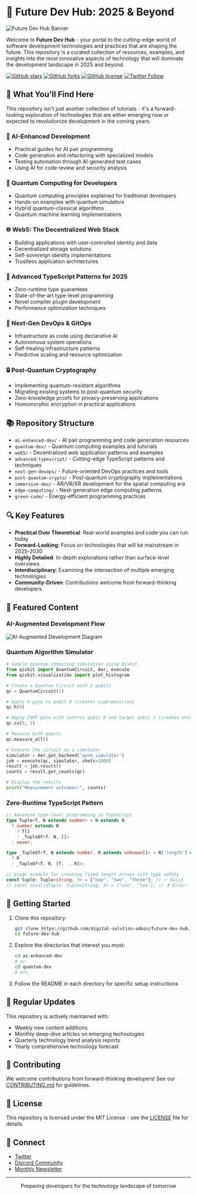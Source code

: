 # 🚀 Future Dev Hub: 2025 & Beyond

![Future Dev Hub Banner](./assets/banner.png)

Welcome to **Future Dev Hub** - your portal to the cutting-edge world of software development technologies and practices that are shaping the future. This repository is a curated collection of resources, examples, and insights into the most innovative aspects of technology that will dominate the development landscape in 2025 and beyond.

[![GitHub stars](https://img.shields.io/github/stars/digital-solution-admin/future-dev-hub?style=social)](https://github.com/digital-solution-admin/future-dev-hub/stargazers)
[![GitHub forks](https://img.shields.io/github/forks/digital-solution-admin/future-dev-hub?style=social)](https://github.com/digital-solution-admin/future-dev-hub/network/members)
[![GitHub license](https://img.shields.io/github/license/digital-solution-admin/future-dev-hub)](https://github.com/digital-solution-admin/future-dev-hub/blob/main/LICENSE)
[![Twitter Follow](https://img.shields.io/twitter/follow/futuredevhub?style=social)](https://twitter.com/futuredevhub)

## 🔮 What You'll Find Here

This repository isn't just another collection of tutorials - it's a forward-looking exploration of technologies that are either emerging now or expected to revolutionize development in the coming years:

### 🧠 AI-Enhanced Development
- Practical guides for AI pair programming
- Code generation and refactoring with specialized models
- Testing automation through AI-generated test cases
- Using AI for code review and security analysis

### 🔄 Quantum Computing for Developers
- Quantum computing principles explained for traditional developers
- Hands-on examples with quantum simulators
- Hybrid quantum-classical algorithms
- Quantum machine learning implementations

### 🌐 Web5: The Decentralized Web Stack
- Building applications with user-controlled identity and data
- Decentralized storage solutions
- Self-sovereign identity implementations
- Trustless application architectures

### 🧩 Advanced TypeScript Patterns for 2025
- Zero-runtime type guarantees
- State-of-the-art type-level programming
- Novel compiler plugin development
- Performance optimization techniques

### 🤖 Next-Gen DevOps & GitOps
- Infrastructure as code using declarative AI
- Autonomous system operations
- Self-healing infrastructure patterns
- Predictive scaling and resource optimization

### 🔒 Post-Quantum Cryptography
- Implementing quantum-resistant algorithms
- Migrating existing systems to post-quantum security
- Zero-knowledge proofs for privacy-preserving applications
- Homomorphic encryption in practical applications

## 📚 Repository Structure

- `ai-enhanced-dev/` - AI pair programming and code generation resources
- `quantum-dev/` - Quantum computing examples and tutorials
- `web5/` - Decentralized web application patterns and examples
- `advanced-typescript/` - Cutting-edge TypeScript patterns and techniques
- `next-gen-devops/` - Future-oriented DevOps practices and tools
- `post-quantum-crypto/` - Post-quantum cryptography implementations
- `immersive-dev/` - AR/VR/XR development for the spatial computing era
- `edge-computing/` - Next-generation edge computing patterns
- `green-code/` - Energy-efficient programming practices

## 🔍 Key Features

- **Practical Over Theoretical**: Real-world examples and code you can run today
- **Forward-Looking**: Focus on technologies that will be mainstream in 2025-2030
- **Highly Detailed**: In-depth explorations rather than surface-level overviews
- **Interdisciplinary**: Examining the intersection of multiple emerging technologies
- **Community-Driven**: Contributions welcome from forward-thinking developers

## 🌟 Featured Content

### AI-Augmented Development Flow
![AI-Augmented Development Diagram](./assets/ai-dev-flow.png)

### Quantum Algorithm Simulator
```python
# Sample quantum computing simulation using Qiskit
from qiskit import QuantumCircuit, Aer, execute
from qiskit.visualization import plot_histogram

# Create a Quantum Circuit with 2 qubits
qc = QuantumCircuit(2)

# Apply H-gate to qubit 0 (creates superposition)
qc.h(0)

# Apply CNOT gate with control qubit 0 and target qubit 1 (creates entanglement)
qc.cx(0, 1)

# Measure both qubits
qc.measure_all()

# Execute the circuit on a simulator
simulator = Aer.get_backend('qasm_simulator')
job = execute(qc, simulator, shots=1000)
result = job.result()
counts = result.get_counts(qc)

# Display the results
print("Measurement outcomes:", counts)
```

### Zero-Runtime TypeScript Pattern
```typescript
// Advanced type-level programming in TypeScript
type Tuple<T, N extends number> = N extends N
  ? number extends N
    ? T[]
    : _TupleOf<T, N, []>
  : never;

type _TupleOf<T, N extends number, R extends unknown[]> = R['length'] extends N
  ? R
  : _TupleOf<T, N, [T, ...R]>;

// Usage example for creating fixed-length arrays with type safety
const tuple: Tuple<string, 3> = ["one", "two", "three"]; // ✓ Valid
// const invalidTuple: Tuple<string, 3> = ["one", "two"]; // ✗ Error: Type '[string, string]' is not assignable to type '[string, string, string]'
```

## 🚀 Getting Started

1. Clone this repository:
   ```bash
   git clone https://github.com/digital-solution-admin/future-dev-hub.git
   cd future-dev-hub
   ```

2. Explore the directories that interest you most:
   ```bash
   cd ai-enhanced-dev
   # or
   cd quantum-dev
   # etc.
   ```

3. Follow the README in each directory for specific setup instructions

## 📅 Regular Updates

This repository is actively maintained with:

- Weekly new content additions
- Monthly deep-dive articles on emerging technologies
- Quarterly technology trend analysis reports
- Yearly comprehensive technology forecast

## 🤝 Contributing

We welcome contributions from forward-thinking developers! See our [CONTRIBUTING.md](./CONTRIBUTING.md) for guidelines.

## 📜 License

This repository is licensed under the MIT License - see the [LICENSE](./LICENSE) file for details.

## 🔗 Connect

- [Twitter](https://twitter.com/futuredevhub)
- [Discord Community](https://discord.gg/futuredevhub)
- [Monthly Newsletter](https://futuredevhub.substack.com)

---

<p align="center">Preparing developers for the technology landscape of tomorrow</p>

